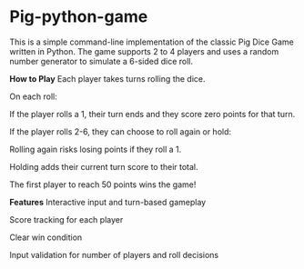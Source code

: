 # Pig-python-game
This is a simple command-line implementation of the classic Pig Dice Game written in Python. The game supports 2 to 4 players and uses a random number generator to simulate a 6-sided dice roll.

**How to Play**
Each player takes turns rolling the dice.

On each roll:

If the player rolls a 1, their turn ends and they score zero points for that turn.

If the player rolls 2-6, they can choose to roll again or hold:

Rolling again risks losing points if they roll a 1.

Holding adds their current turn score to their total.

The first player to reach 50 points wins the game!

**Features**
Interactive input and turn-based gameplay

Score tracking for each player

Clear win condition

Input validation for number of players and roll decisions
